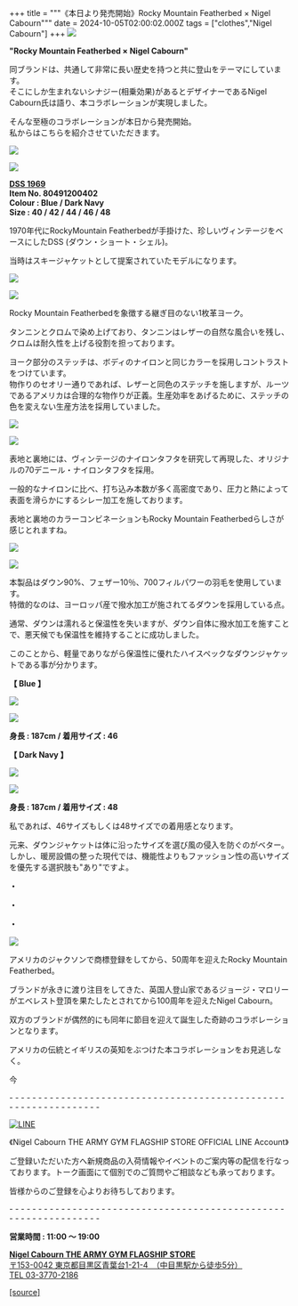 +++
title = """《本日より発売開始》Rocky Mountain Featherbed × Nigel Cabourn"""
date = 2024-10-05T02:00:02.000Z
tags = ["clothes","Nigel Cabourn"]
+++
![](https://cdn.shopify.com/s/files/1/0094/9295/5196/files/RMFC_NC_1_480x480.png?v=1727775193)

**"Rocky Mountain Featherbed × Nigel Cabourn"**

同ブランドは、共通して非常に長い歴史を持つと共に登山をテーマにしています。  
そこにしか生まれないシナジー(相乗効果)があるとデザイナーであるNigel Cabourn氏は語り、本コラボレーションが実現しました。

そんな至極のコラボレーションが本日から発売開始。  
私からはこちらを紹介させていただきます。

![](https://cdn.shopify.com/s/files/1/0094/9295/5196/files/0034_480x480.jpg?v=1728006474)

**![](https://cdn.shopify.com/s/files/1/0094/9295/5196/files/0032_480x480.jpg?v=1728006474)**

[**DSS 1969**](https://cabourn.jp/products/80491200402 "ナイジェル・ケーボン × ロッキーマウンテンフェザーベッド - DSS 1969 / Nigel Cabourn × Rocky Mountain Featherbed - DSS 1969")  
**Item No. 80491200402**  
**Colour : Blue / Dark Navy**  
**Size : 40 / 42 / 44 / 46 / 48**

1970年代にRockyMountain Featherbedが手掛けた、珍しいヴィンテージをベースにしたDSS (ダウン・ショート・シェル)。

当時はスキージャケットとして提案されていたモデルになります。

![](https://cdn.shopify.com/s/files/1/0094/9295/5196/files/DSC1675_480x480.jpg?v=1728002960)

![](https://cdn.shopify.com/s/files/1/0094/9295/5196/files/DSC1844_480x480.jpg?v=1728003278)

Rocky Mountain Featherbedを象徴する継ぎ目のない1枚革ヨーク。

タンニンとクロムで染め上げており、タンニンはレザーの自然な風合いを残し、クロムは耐久性を上げる役割を担っております。

ヨーク部分のステッチは、ボディのナイロンと同じカラーを採用しコントラストをつけています。  
物作りのセオリー通りであれば、レザーと同色のステッチを施しますが、ルーツであるアメリカは合理的な物作りが正義。生産効率をあげるために、ステッチの色を変えない生産方法を採用していました。

![](https://cdn.shopify.com/s/files/1/0094/9295/5196/files/DSC1694_480x480.jpg?v=1728002960)

![](https://cdn.shopify.com/s/files/1/0094/9295/5196/files/DSC1853_480x480.jpg?v=1728003286)

表地と裏地には、ヴィンテージのナイロンタフタを研究して再現した、オリジナルの70デニール・ナイロンタフタを採用。

一般的なナイロンに比べ、打ち込み本数が多く高密度であり、圧力と熱によって表面を滑らかにするシレー加工を施しております。

表地と裏地のカラーコンビネーションもRocky Mountain Featherbedらしさが感じとれますね。

![](https://cdn.shopify.com/s/files/1/0094/9295/5196/files/DSC1663_480x480.jpg?v=1728002960)

![](https://cdn.shopify.com/s/files/1/0094/9295/5196/files/DSC1826_480x480.jpg?v=1728003275)

本製品はダウン90%、フェザー10％、700フィルパワーの羽毛を使用しています。  
特徴的なのは、ヨーロッパ産で撥水加工が施されてるダウンを採用している点。

通常、ダウンは濡れると保温性を失いますが、ダウン自体に撥水加工を施すことで、悪天候でも保温性を維持することに成功しました。

このことから、軽量でありながら保温性に優れたハイスペックなダウンジャケットである事が分かります。

**【 Blue 】**

![](https://cdn.shopify.com/s/files/1/0094/9295/5196/files/DSC1651_480x480.jpg?v=1727913897)

![](https://cdn.shopify.com/s/files/1/0094/9295/5196/files/DSC1641_480x480.jpg?v=1727913897)

**身長 : 187cm / 着用サイズ : 46**

**【 Dark Navy 】**

![](https://cdn.shopify.com/s/files/1/0094/9295/5196/files/DSC1825_480x480.jpg?v=1727913975)

![](https://cdn.shopify.com/s/files/1/0094/9295/5196/files/DSC1823_480x480.jpg?v=1727913975)

**身長 : 187cm / 着用サイズ : 48**

私であれば、46サイズもしくは48サイズでの着用感となります。

元来、ダウンジャケットは体に沿ったサイズを選び風の侵入を防ぐのがベター。  
しかし、暖房設備の整った現代では、機能性よりもファッション性の高いサイズを優先する選択肢も"あり"ですよ。

**・**

**・**

**・**

**![](https://cdn.shopify.com/s/files/1/0094/9295/5196/files/0008_480x480.jpg?v=1728088931)**

アメリカのジャクソンで商標登録をしてから、50周年を迎えたRocky Mountain Featherbed。

ブランドが永きに渡り注目をしてきた、英国人登山家であるジョージ・マロリーがエベレスト登頂を果たしたとされてから100周年を迎えたNigel Cabourn。

双方のブランドが偶然的にも同年に節目を迎えて誕生した奇跡のコラボレーションとなります。 

アメリカの伝統とイギリスの英知をぶつけた本コラボレーションをお見逃しなく。

今

\- - - - - - - - - - - - - - - - - - - - - - - - - - - - - - - - - - - - - - - - - - - - - - - - - - - - - - - - - - - - - - - -  

[![LINE](https://cdn.shopify.com/s/files/1/0094/9295/5196/files/ja_600x600.png?v=1631941030)](https://lin.ee/NpdpRpF)

《Nigel Cabourn THE ARMY GYM FLAGSHIP STORE OFFICIAL LINE Account》

ご登録いただいた方へ新規商品の入荷情報やイベントのご案内等の配信を行なっております。トーク画面にて個別でのご質問やご相談なども承っております。

皆様からのご登録を心よりお待ちしております。

\- - - - - - - - - - - - - - - - - - - - - - - - - - - - - - - - - - - - - - - - - - - - - - - - - - - - - - - - - - - - - - - - 

**営業時間 : 11:00 〜 19:00**

[**Nigel Cabourn THE ARMY GYM FLAGSHIP STORE**](https://cabourn.jp/pages/flagship)  
[〒153-0042 東京都目黒区青葉台1-21-4　（中目黒駅から徒歩5分）](https://cabourn.jp/pages/flagship)  
[TEL 03-3770-2186](https://cabourn.jp/pages/flagship)

[[source]](https://cabourn.jp/blogs/shop-info/flagship20241005)
